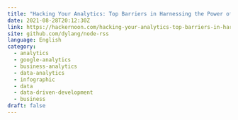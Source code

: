 ```yaml
---
title: "Hacking Your Analytics: Top Barriers in Harnessing the Power of Data"
date: 2021-08-28T20:12:30Z
link: https://hackernoon.com/hacking-your-analytics-top-barriers-in-harnessing-the-power-of-data-223m329l?source=rss&utm_medium=RSS&utm_source=news.12bit.vn
site: github.com/dylang/node-rss
language: English
category:
  - analytics
  - google-analytics
  - business-analytics
  - data-analytics
  - infographic
  - data
  - data-driven-development
  - business
draft: false
---
```

